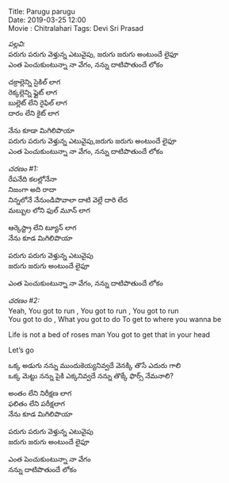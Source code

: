 Title: Parugu parugu  
Date: 2019-03-25 12:00  
Movie : Chitralahari
Tags: Devi Sri Prasad


_పల్లవి:_  
పరుగు పరుగు వెళ్తున్న ఎటువైపు, జరుగు జరుగు అంటుందే లైఫూ  
ఎంత పెంచుకుంటున్నా నా వేగం,  నన్ను దాటిపొతుందే లోకం  

చక్రాల్లెన్ని సైకిల్ లాగ  
రెక్కల్లెన్ని ఫ్లైట్ లాగ  
బుల్లెట్ లేని రైఫిల్ లాగ  
దారం లేని కైట్ లాగ  

నేను కూడా మిగిలిపొయా    
పరుగు పరుగు వెళ్తున్న ఎటువైపు,జరుగు జరుగు అంటుందే లైఫూ   
ఎంత పెంచుకుంటున్నా నా వేగం,  నన్ను దాటిపొతుందే లోకం    


_చరణం #1:_  
రేపనేది కలల్లోనేనా   
నిజంగా అది రాదా  
నిన్నలోనే నేనుండిపొవాలా  దాటి వెల్లే దారి లేద  
మబ్బుల లోని ఫుల్ మూన్ లాగ 

ఆర్కెస్ట్రా లేని ట్యూన్ లాగ   
నేను కూడ మిగిలిపొయా  
 
పరుగు పరుగు వెళ్తున్న ఎటువైపు   
జరుగు జరుగు అంటుందే లైఫూ   

ఎంత పెంచుకుంటున్నా నా వేగం, నన్ను దాటిపొతుందే లోకం  


_చరణం #2:_  
Yeah, You got to run ,  You got to run  , You got to run  
You got to do , What you got to do 
To get to where you wanna be

Life is not a bed of roses man
You got to get that in your head

Let’s go

ఒక్క అడుగు నన్ను ముందుకెయ్యనివ్వదే వెనక్కి తొసే ఎదురు గాలి  
ఒక్క మెట్టు నన్ను పైకి ఎక్కనివ్వదే నన్ను తొక్కే ఫొర్స్ నేమనాలి?  

అంతం లేని నిరీక్షణ లాగ  
ఫలితం లేని పరీక్షలాగ  
నేను కూడ మిగిలిపొయా   

పరుగు పరుగు వెళ్తున్న ఎటువైపు   
జరుగు జరుగు అంటుందే లైఫూ  

ఎంత పెంచుకుంటున్నా నా వేగం  
నన్ను దాటిపొతుందే లోకం  




